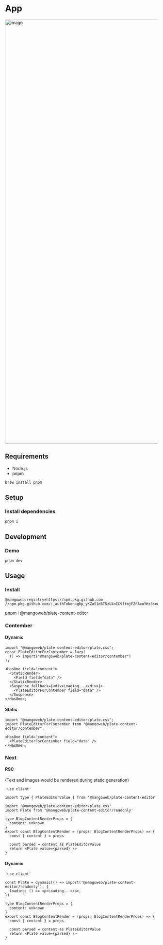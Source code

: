 # App

<img width="1394" alt="image" src="https://github.com/user-attachments/assets/fd4c9a7e-2f44-477a-95ef-fb2a60eb2aa6">

## Requirements

- Node.js
- pnpm

```sh
brew install pnpm
```

## Setup

### Install dependencies

```sh
pnpm i
```

## Development

### Demo

```sh
pnpm dev
```

## Usage

### Install

```npmrc
@mangoweb:registry=https://npm.pkg.github.com
//npm.pkg.github.com/:_authToken=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
```

pnpm i @mangoweb/plate-content-editor

### Contember

#### Dynamic

```tsx
import "@mangoweb/plate-content-editor/plate.css";
const PlateEditorForContember = lazy(
  () => import("@mangoweb/plate-content-editor/contember")
);

<HasOne field="content">
  <StaticRender>
    <Field field="data" />
  </StaticRender>
  <Suspense fallback={<div>Loading...</div>}>
    <PlateEditorForContember field="data" />
  </Suspense>
</HasOne>;
```

#### Static

```tsx
import "@mangoweb/plate-content-editor/plate.css";
import PlateEditorForContember from "@mangoweb/plate-content-editor/contember";

<HasOne field="content">
  <PlateEditorForContember field="data" />
</HasOne>;
```

### Next

#### RSC

(Text and images would be rendered during static generation)

```tsx
'use client'

import type { PlateEditorValue } from '@mangoweb/plate-content-editor'

import "@mangoweb/plate-content-editor/plate.css"
import Plate from '@mangoweb/plate-content-editor/readonly'

type BlogContentRenderProps = {
  content: unknown
}
export const BlogContentRender = (props: BlogContentRenderProps) => {
  const { content } = props

  const parsed = content as PlateEditorValue
  return <Plate value={parsed} />
}
```

#### Dynamic

```tsx
'use client'

const Plate = dynamic(() => import('@mangoweb/plate-content-editor/readonly'), {
  loading: () => <p>Loading...</p>,
})

type BlogContentRenderProps = {
  content: unknown
}
export const BlogContentRender = (props: BlogContentRenderProps) => {
  const { content } = props

  const parsed = content as PlateEditorValue
  return <Plate value={parsed} />
}
```
